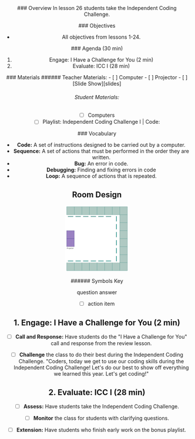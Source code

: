 <header class='header' title='Independent Coding Challenge' subtitle='Lesson 26'/>

<notable>
<iconp src='/icons/activity.png'>### Overview</iconp>
In lesson 26 students take the Independent Coding Challenge.

<iconp src='/icons/objectives.png'>### Objectives</iconp>
- All objectives from lessons 1-24.

<iconp src='/icons/agenda.png'>### Agenda (30 min)</iconp>

1. Engage: I Have a Challenge for You (2 min)
1. Evaluate: ICC I (28 min)

<note>
<iconp src='/icons/materials.png'>### Materials</iconp>
###### Teacher Materials:
- [ ] Computer
- [ ] Projector
- [ ] [Slide Show][slides]

###### Student Materials:
- [ ] Computers
- [ ] Playlist: Independent Coding Challenge I | Code:

<iconp src='/icons/vocab.png'>### Vocabulary</iconp>
- **Code:** A set of instructions designed to be carried out by a computer.</note>
- **Sequence:** A set of actions that must be performed in the order they are written.
- **Bug:** An error in code.
- **Debugging:** Finding and fixing errors in code
- **Loop:** A sequence of actions that is repeated.
<pagebreak/>

## Room Design

![room](/images/layout-online.png)

<note borderLeft='2px solid green' mt='2em'>
###### Symbols Key

<iconp ml='1.65em' type='question'>question</iconp>
<iconp ml='1.65em' type='answer'>answer</iconp>
- [ ] action item
</note>

<pagebreak/>

## 1. Engage: I Have a Challenge for You (2 min)
- [ ] **Call and Response:** Have students do the "I Have a Challenge for You" call and response from the review lesson.

- [ ] **Challenge** the class to do their best during the Independent Coding Challenge.
"Coders, today we get to use our coding skills during the Independent Coding Challenge! Let's do our best to show off everything we learned this year. Let's get coding!"

## 2. Evaluate: ICC I (28 min)
- [ ] **Assess:** Have students take the Independent Coding Challenge.

- [ ] **Monitor** the class for students with clarifying questions.

- [ ] **Extension:** Have students who finish early work on the bonus playlist.

</notable>
